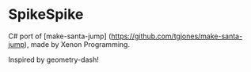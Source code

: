 # SpikeSpike
C# port of [make-santa-jump] (https://github.com/tgjones/make-santa-jump), made by Xenon Programming.

Inspired by geometry-dash! 
